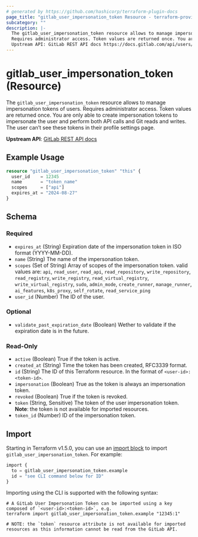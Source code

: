 ```yaml
---
# generated by https://github.com/hashicorp/terraform-plugin-docs
page_title: "gitlab_user_impersonation_token Resource - terraform-provider-gitlab"
subcategory: ""
description: |-
  The gitlab_user_impersonation_token resource allows to manage impersonation tokens of users.
  Requires administrator access. Token values are returned once. You are only able to create impersonation tokens to impersonate the user and perform both API calls and Git reads and writes. The user can’t see these tokens in their profile settings page.
  Upstream API: GitLab REST API docs https://docs.gitlab.com/api/users/#create-an-impersonation-token
---
```


# gitlab_user_impersonation_token (Resource)

The `gitlab_user_impersonation_token` resource allows to manage impersonation tokens of users.
Requires administrator access. Token values are returned once. You are only able to create impersonation tokens to impersonate the user and perform both API calls and Git reads and writes. The user can’t see these tokens in their profile settings page.

**Upstream API**: [GitLab REST API docs](https://docs.gitlab.com/api/users/#create-an-impersonation-token)

## Example Usage

```terraform
resource "gitlab_user_impersonation_token" "this" {
  user_id    = 12345
  name       = "token_name"
  scopes     = ["api"]
  expires_at = "2024-08-27"
}
```

<!-- schema generated by tfplugindocs -->
## Schema

### Required

- `expires_at` (String) Expiration date of the impersonation token in ISO format (YYYY-MM-DD).
- `name` (String) The name of the impersonation token.
- `scopes` (Set of String) Array of scopes of the impersonation token. valid values are: `api`, `read_user`, `read_api`, `read_repository`, `write_repository`, `read_registry`, `write_registry`, `read_virtual_registry`, `write_virtual_registry`, `sudo`, `admin_mode`, `create_runner`, `manage_runner`, `ai_features`, `k8s_proxy`, `self_rotate`, `read_service_ping`
- `user_id` (Number) The ID of the user.

### Optional

- `validate_past_expiration_date` (Boolean) Wether to validate if the expiration date is in the future.

### Read-Only

- `active` (Boolean) True if the token is active.
- `created_at` (String) Time the token has been created, RFC3339 format.
- `id` (String) The ID of this Terraform resource. In the format of `<user-id>:<token-id>`.
- `impersonation` (Boolean) True as the token is always an impersonation token.
- `revoked` (Boolean) True if the token is revoked.
- `token` (String, Sensitive) The token of the user impersonation token. **Note**: the token is not available for imported resources.
- `token_id` (Number) ID of the impersonation token.

## Import

Starting in Terraform v1.5.0, you can use an [import block](https://developer.hashicorp.com/terraform/language/import) to import `gitlab_user_impersonation_token`. For example:

```terraform
import {
  to = gitlab_user_impersonation_token.example
  id = "see CLI command below for ID"
}
```

Importing using the CLI is supported with the following syntax:

```shell
# A GitLab User Impersonation Token can be imported using a key composed of `<user-id>:<token-id>`, e.g.
terraform import gitlab_user_impersonation_token.example "12345:1"

# NOTE: the `token` resource attribute is not available for imported resources as this information cannot be read from the GitLab API.
```
